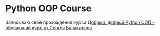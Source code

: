 <h1> Python OOP Course </h1>
<p> Записываю своё прохождения курса <a href="https://stepik.org/course/116336/syllabus">Добрый, добрый Python ООП - обучающий курс от Сергея Балакирева</a>
